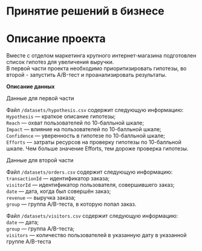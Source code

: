 # Принятие решений в бизнесе

# Описание проекта

Вместе с отделом маркетинга крупного интернет-магазина подготовлен список гипотез для увеличения выручки.\
В первой части проекта необходимо приоритизировать гипотезы, во второй - запустить A/B-тест и проанализировать результаты.

**Описание данных**

Данные для первой части

Файл ``/datasets/hypothesis.csv`` содержит следующую информацию:\
`Hypothesis` — краткое описание гипотезы;\
`Reach` — охват пользователей по 10-балльной шкале;\
``Impact`` — влияние на пользователей по 10-балльной шкале;\
``Confidence`` — уверенность в гипотезе по 10-балльной шкале;\
``Efforts`` — затраты ресурсов на проверку гипотезы по 10-балльной шкале. Чем больше значение Efforts, тем дороже проверка гипотезы.

Данные для второй части

Файл ``/datasets/orders.csv`` содержит следующую информацию:\
``transactionId`` — идентификатор заказа;\
``visitorId`` — идентификатор пользователя, совершившего заказ;\
``date`` — дата, когда был совершён заказ;\
``revenue`` — выручка заказа;\
``group`` — группа A/B-теста, в которую попал заказ.

Файл ``/datasets/visitors.csv`` содержит следующую информацию:\
``date`` — дата;\
``group`` — группа A/B-теста;\
``visitors`` — количество пользователей в указанную дату в указанной группе A/B-теста